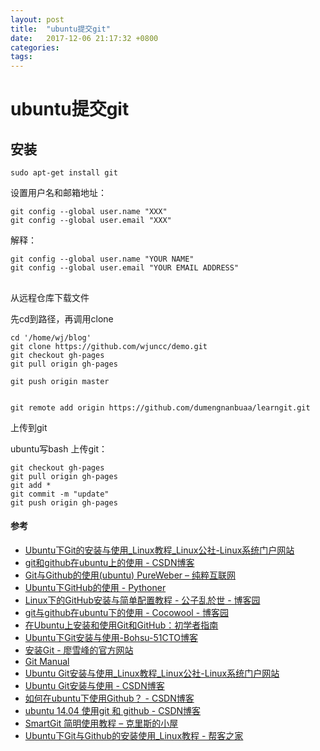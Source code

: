 ```yaml
---
layout: post
title:  "ubuntu提交git"
date:   2017-12-06 21:17:32 +0800
categories:  
tags: 
---
```


# ubuntu提交git #

## 安装

	sudo apt-get install git

设置用户名和邮箱地址：

	git config --global user.name "XXX"
	git config --global user.email "XXX"

解释：
	
	git config --global user.name "YOUR NAME"
	git config --global user.email "YOUR EMAIL ADDRESS"


## 

从远程仓库下载文件

先cd到路径，再调用clone

	cd '/home/wj/blog'
	git clone https://github.com/wjuncc/demo.git
	git checkout gh-pages
	git pull origin gh-pages
	
	git push origin master


	git remote add origin https://github.com/dumengnanbuaa/learngit.git


上传到git

ubuntu写bash 上传git：

	git checkout gh-pages
	git pull origin gh-pages
	git add *
	git commit -m "update"
	git push origin gh-pages




#### 参考 ####

* [Ubuntu下Git的安装与使用_Linux教程_Linux公社-Linux系统门户网站](http://www.linuxidc.com/Linux/2016-09/135527.htm)
* [git和github在ubuntu上的使用 - CSDN博客](http://blog.csdn.net/u012526120/article/details/49401871)
* [Git与Github的使用(ubuntu)  PureWeber – 纯粹互联网](https://www.pureweber.com/article/git-and-github/)
* [Ubuntu下GitHub的使用 - Pythoner](http://www.pythoner.com/263.html)
* [Linux下的GitHub安装与简单配置教程 - 公子乱於世 - 博客园](http://www.cnblogs.com/smilejinge/p/3589479.html)
* [git与github在ubuntu下的使用 - Cocowool - 博客园](http://www.cnblogs.com/cocowool/archive/2010/10/19/1855616.html)
* [在Ubuntu上安装和使用Git和GitHub：初学者指南](https://www.howtoing.com/install-git-and-github-on-ubuntu-14.04)
* [Ubuntu下Git安装与使用-Bohsu-51CTO博客](http://blog.51cto.com/bohsu/1230705)
* [安装Git - 廖雪峰的官方网站](https://www.liaoxuefeng.com/wiki/0013739516305929606dd18361248578c67b8067c8c017b000/00137396287703354d8c6c01c904c7d9ff056ae23da865a000)
* [Git Manual](https://gist.github.com/bigeagle/3953973)
* [Ubuntu Git安装与使用_Linux教程_Linux公社-Linux系统门户网站](http://www.linuxidc.com/Linux/2016-11/136769.htm)
* [Ubuntu Git安装与使用 - CSDN博客](http://blog.csdn.net/yhl_leo/article/details/50760140)
* [如何在ubuntu下使用Github？ - CSDN博客](http://blog.csdn.net/tina_ttl/article/details/51326684)
* [ubuntu 14.04 使用git 和 github - CSDN博客](http://blog.csdn.net/small_rice_/article/details/44984027)
* [SmartGit 简明使用教程 – 克里斯的小屋](http://blog.chriscabin.com/others/git/1357.html)
* [Ubuntu下Git与Github的安装使用_Linux教程 - 帮客之家](http://www.bkjia.com/Linuxjc/1042977.html)